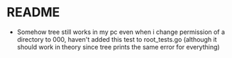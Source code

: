 # README
- Somehow tree still works in my pc even when i change permission of a directory to 000, haven't added this test to root_tests.go (although it should work in theory since tree prints the same error for everything)